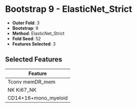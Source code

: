 # Bootstrap 9 - ElasticNet_Strict

- **Outer Fold**: 3
- **Bootstrap**: 9
- **Method**: ElasticNet_Strict
- **Fold Seed**: 52
- **Features Selected**: 3

## Selected Features

| Feature |
|---------|
| Tconv memDR_mem |
| NK Ki67_NK |
| CD14+16+mono_myeloid |
